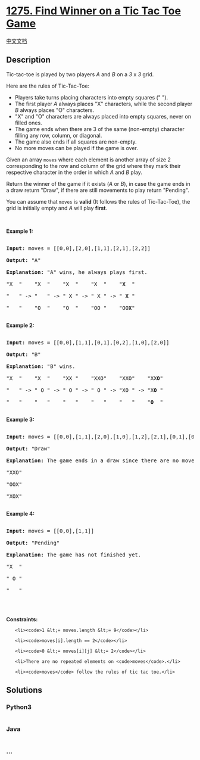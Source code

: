 # [1275. Find Winner on a Tic Tac Toe Game](https://leetcode.com/problems/find-winner-on-a-tic-tac-toe-game)

[中文文档](/solution/1200-1299/1275.Find%20Winner%20on%20a%20Tic%20Tac%20Toe%20Game/README.md)

## Description

<p>Tic-tac-toe is played&nbsp;by&nbsp;two players <em>A</em> and <em>B</em> on a&nbsp;<i>3</i>&nbsp;x&nbsp;<i>3</i>&nbsp;grid.</p>

<p>Here are the rules of Tic-Tac-Toe:</p>

<ul>
    <li>Players take turns placing characters into empty squares (&quot; &quot;).</li>
    <li>The first player <em>A</em> always places &quot;X&quot; characters, while the second player <em>B</em>&nbsp;always places &quot;O&quot; characters.</li>
    <li>&quot;X&quot; and &quot;O&quot; characters are always placed into empty squares, never on filled ones.</li>
    <li>The game ends when there are 3 of the same (non-empty) character filling any row, column, or diagonal.</li>
    <li>The game also ends if all squares are non-empty.</li>
    <li>No more moves can be played if the game is over.</li>
</ul>

<p>Given an array <code>moves</code> where each element&nbsp;is another array of size 2 corresponding to the row and column of the grid where they mark their respective character in the order in which <em>A</em> and <em>B</em> play.</p>

<p>Return the winner of the game if it exists (<em>A</em> or <em>B</em>), in case the game ends in a draw return &quot;Draw&quot;, if there are still movements to play return &quot;Pending&quot;.</p>

<p>You can assume that&nbsp;<code>moves</code> is&nbsp;<strong>valid</strong> (It follows the rules of Tic-Tac-Toe),&nbsp;the grid is initially empty and <em>A</em> will play <strong>first</strong>.</p>

<p>&nbsp;</p>

<p><strong>Example 1:</strong></p>

<pre>

<strong>Input:</strong> moves = [[0,0],[2,0],[1,1],[2,1],[2,2]]

<strong>Output:</strong> &quot;A&quot;

<strong>Explanation:</strong> &quot;A&quot; wins, he always plays first.

&quot;X  &quot;    &quot;X  &quot;    &quot;X  &quot;    &quot;X  &quot;    &quot;<strong>X</strong>  &quot;

&quot;   &quot; -&gt; &quot;   &quot; -&gt; &quot; X &quot; -&gt; &quot; X &quot; -&gt; &quot; <strong>X</strong> &quot;

&quot;   &quot;    &quot;O  &quot;    &quot;O  &quot;    &quot;OO &quot;    &quot;OO<strong>X</strong>&quot;

</pre>

<p><strong>Example 2:</strong></p>

<pre>

<strong>Input:</strong> moves = [[0,0],[1,1],[0,1],[0,2],[1,0],[2,0]]

<strong>Output:</strong> &quot;B&quot;

<strong>Explanation:</strong> &quot;B&quot; wins.

&quot;X  &quot;    &quot;X  &quot;    &quot;XX &quot;    &quot;XXO&quot;    &quot;XXO&quot;    &quot;XX<strong>O</strong>&quot;

&quot;   &quot; -&gt; &quot; O &quot; -&gt; &quot; O &quot; -&gt; &quot; O &quot; -&gt; &quot;XO &quot; -&gt; &quot;X<strong>O</strong> &quot; 

&quot;   &quot;    &quot;   &quot;    &quot;   &quot;    &quot;   &quot;    &quot;   &quot;    &quot;<strong>O</strong>  &quot;

</pre>

<p><strong>Example 3:</strong></p>

<pre>

<strong>Input:</strong> moves = [[0,0],[1,1],[2,0],[1,0],[1,2],[2,1],[0,1],[0,2],[2,2]]

<strong>Output:</strong> &quot;Draw&quot;

<strong>Explanation:</strong> The game ends in a draw since there are no moves to make.

&quot;XXO&quot;

&quot;OOX&quot;

&quot;XOX&quot;

</pre>

<p><strong>Example 4:</strong></p>

<pre>

<strong>Input:</strong> moves = [[0,0],[1,1]]

<strong>Output:</strong> &quot;Pending&quot;

<strong>Explanation:</strong> The game has not finished yet.

&quot;X  &quot;

&quot; O &quot;

&quot;   &quot;

</pre>

<p>&nbsp;</p>

<p><strong>Constraints:</strong></p>

<ul>

    <li><code>1 &lt;= moves.length &lt;= 9</code></li>

    <li><code>moves[i].length == 2</code></li>

    <li><code>0 &lt;= moves[i][j] &lt;= 2</code></li>

    <li>There are no repeated elements on <code>moves</code>.</li>

    <li><code>moves</code> follow the rules of tic tac toe.</li>

</ul>

## Solutions

<!-- tabs:start -->

### **Python3**

```python

```

### **Java**

```java

```

### **...**

```

```

<!-- tabs:end -->

